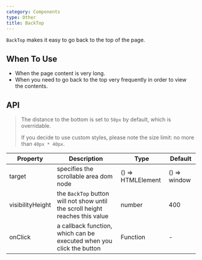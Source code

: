 ```yaml
---
category: Components
type: Other
title: BackTop
---
```


`BackTop` makes it easy to go back to the top of the page.

## When To Use

- When the page content is very long.
- When you need to go back to the top very frequently in order to view the contents.

## API

> The distance to the bottom is set to `50px` by default, which is overridable.
>
> If you decide to use custom styles, please note the size limit: no more than `40px * 40px`.

| Property | Description | Type | Default |
| --- | --- | --- | --- |
| target | specifies the scrollable area dom node | () => HTMLElement | () => window |
| visibilityHeight | the `BackTop` button will not show until the scroll height reaches this value | number | 400 |
| onClick | a callback function, which can be executed when you click the button | Function | - |
